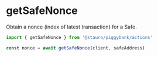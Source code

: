 # getSafeNonce

Obtain a nonce (index of latest transaction) for a Safe.

```ts
import { getSafeNonce } from '@stauro/piggybank/actions'

const nonce = await getSafeNonce(client, safeAddress)
```
